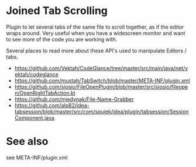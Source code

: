 # Joined Tab Scrolling

Plugin to let several tabs of the same file to scroll together,
as if the editor wraps around. Very useful when you have a widescreen monitor
and want to see more of the code you are working with.

Several places to read more about these API's used to manipulate Editors / tabs.

* https://github.com/Vektah/CodeGlance/tree/master/src/main/java/net/vektah/codeglance
* https://github.com/mustah/TabSwitch/blob/master/META-INF/plugin.xml
* https://github.com/siosio/FileOpenPlugin/blob/master/src/siosio/fileopen/OpenRightTabAction.kt
* https://github.com/mjedynak/File-Name-Grabber
* https://github.com/alp82/idea-tabsession/blob/master/src/com/squiek/idea/plugin/tabsession/SessionComponent.java

# See also

see META-INF/plugin.xml
